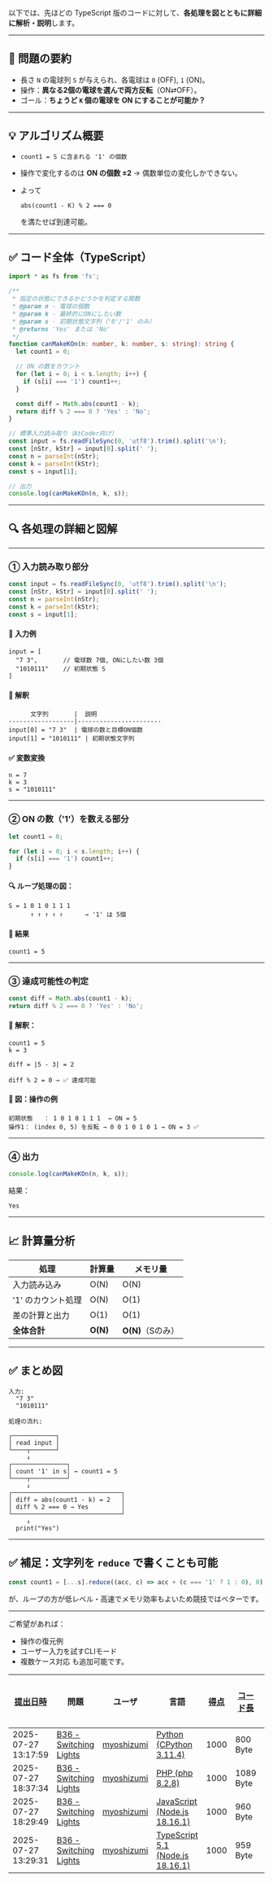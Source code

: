 以下では、先ほどの TypeScript 版のコードに対して、**各処理を図とともに詳細に解析・説明**します。

---

## 🔧 **問題の要約**

* 長さ `N` の電球列 `S` が与えられ、各電球は `0` (OFF), `1` (ON)。
* 操作：**異なる2個の電球を選んで両方反転**（ON⇄OFF）。
* ゴール：**ちょうど `K` 個の電球を ON にすることが可能か？**

---

## 💡 アルゴリズム概要

* `count1 = S に含まれる '1' の個数`
* 操作で変化するのは **ON の個数 ±2** → 偶数単位の変化しかできない。
* よって

  ```
  abs(count1 - K) % 2 === 0
  ```

  を満たせば到達可能。

---

## ✅ コード全体（TypeScript）

```ts
import * as fs from 'fs';

/**
 * 指定の状態にできるかどうかを判定する関数
 * @param n - 電球の個数
 * @param k - 最終的にONにしたい数
 * @param s - 初期状態文字列（'0'/'1' のみ）
 * @returns 'Yes' または 'No'
 */
function canMakeKOn(n: number, k: number, s: string): string {
  let count1 = 0;

  // ON の数をカウント
  for (let i = 0; i < s.length; i++) {
    if (s[i] === '1') count1++;
  }

  const diff = Math.abs(count1 - k);
  return diff % 2 === 0 ? 'Yes' : 'No';
}

// 標準入力読み取り（AtCoder向け）
const input = fs.readFileSync(0, 'utf8').trim().split('\n');
const [nStr, kStr] = input[0].split(' ');
const n = parseInt(nStr);
const k = parseInt(kStr);
const s = input[1];

// 出力
console.log(canMakeKOn(n, k, s));
```

---

## 🔍 各処理の詳細と図解

---

### ① 入力読み取り部分

```ts
const input = fs.readFileSync(0, 'utf8').trim().split('\n');
const [nStr, kStr] = input[0].split(' ');
const n = parseInt(nStr);
const k = parseInt(kStr);
const s = input[1];
```

#### 🧩 入力例

```
input = [
  "7 3",       // 電球数 7個, ONにしたい数 3個
  "1010111"    // 初期状態 S
]
```

#### 📘 解釈

```
      文字列       |  説明
------------------|-----------------------
input[0] = "7 3"  | 電球の数と目標ON個数
input[1] = "1010111" | 初期状態文字列
```

#### ✅ 変数変換

```
n = 7
k = 3
s = "1010111"
```

---

### ② ON の数（'1'）を数える部分

```ts
let count1 = 0;

for (let i = 0; i < s.length; i++) {
  if (s[i] === '1') count1++;
}
```

#### 🔍 ループ処理の図：

```
S = 1 0 1 0 1 1 1
      ↑ ↑ ↑ ↑ ↑      → '1' は 5個
```

#### 📘 結果

```
count1 = 5
```

---

### ③ 達成可能性の判定

```ts
const diff = Math.abs(count1 - k);
return diff % 2 === 0 ? 'Yes' : 'No';
```

#### 📘 解釈：

```
count1 = 5
k = 3

diff = |5 - 3| = 2
```

```
diff % 2 = 0 → ✅ 達成可能
```

#### 🎯 図：操作の例

```
初期状態   ： 1 0 1 0 1 1 1  → ON = 5
操作1： (index 0, 5) を反転 → 0 0 1 0 1 0 1 → ON = 3 ✅
```

---

### ④ 出力

```ts
console.log(canMakeKOn(n, k, s));
```

結果：

```
Yes
```

---

## 📈 計算量分析

| 処理          | 計算量      | メモリ量          |
| ----------- | -------- | ------------- |
| 入力読み込み      | O(N)     | O(N)          |
| '1' のカウント処理 | O(N)     | O(1)          |
| 差の計算と出力     | O(1)     | O(1)          |
| **全体合計**    | **O(N)** | **O(N)**（Sのみ） |

---

## ✅ まとめ図

```
入力:
  "7 3"
  "1010111"

処理の流れ:

┌────────────┐
│ read input │
└────┬───────┘
     ↓
┌───────────────┐
│ count '1' in s│ → count1 = 5
└────┬──────────┘
     ↓
┌──────────────────────────────┐
│ diff = abs(count1 - k) = 2   │
│ diff % 2 === 0 → Yes         │
└──────────────────────────────┘
     ↓
  print("Yes")
```

---

## ✅ 補足：文字列を `reduce` で書くことも可能

```ts
const count1 = [...s].reduce((acc, c) => acc + (c === '1' ? 1 : 0), 0);
```

が、ループの方が低レベル・高速でメモリ効率もよいため競技ではベターです。

---

ご希望があれば：

* 操作の復元例
* ユーザー入力を試すCLIモード
* 複数ケース対応
  も追加可能です。

| [提出日時](https://atcoder.jp/contests/tessoku-book/submissions/me?desc=true&orderBy=created) | 問題 | ユーザ | 言語 | [得点](https://atcoder.jp/contests/tessoku-book/submissions/me?desc=true&orderBy=score) | [コード長](https://atcoder.jp/contests/tessoku-book/submissions/me?orderBy=source_length) | 結果 | [実行時間](https://atcoder.jp/contests/tessoku-book/submissions/me?orderBy=time_consumption) | [メモリ](https://atcoder.jp/contests/tessoku-book/submissions/me?orderBy=memory_consumption) |  |
| --- | --- | --- | --- | --- | --- | --- | --- | --- | --- |
| 2025-07-27 13:17:59 | [B36 - Switching Lights](https://atcoder.jp/contests/tessoku-book/tasks/tessoku_book_di) | [myoshizumi](https://atcoder.jp/users/myoshizumi) | [Python (CPython 3.11.4)](https://atcoder.jp/contests/tessoku-book/submissions/me?f.Language=5055&page=2) | 1000 | 800 Byte |  | 11 ms | 9256 KiB | [詳細](https://atcoder.jp/contests/tessoku-book/submissions/67986125) |
| 2025-07-27 18:37:34 | [B36 - Switching Lights](https://atcoder.jp/contests/tessoku-book/tasks/tessoku_book_di) | [myoshizumi](https://atcoder.jp/users/myoshizumi) | [PHP (php 8.2.8)](https://atcoder.jp/contests/tessoku-book/submissions/me?f.Language=5016) | 1000 | 1089 Byte |  | 18 ms | 21944 KiB | [詳細](https://atcoder.jp/contests/tessoku-book/submissions/67992653) |
| 2025-07-27 18:29:49 | [B36 - Switching Lights](https://atcoder.jp/contests/tessoku-book/tasks/tessoku_book_di) | [myoshizumi](https://atcoder.jp/users/myoshizumi) | [JavaScript (Node.js 18.16.1)](https://atcoder.jp/contests/tessoku-book/submissions/me?f.Language=5009) | 1000 | 960 Byte |  | 74 ms | 46788 KiB | [詳細](https://atcoder.jp/contests/tessoku-book/submissions/67992463) |
| 2025-07-27 13:29:31 | [B36 - Switching Lights](https://atcoder.jp/contests/tessoku-book/tasks/tessoku_book_di) | [myoshizumi](https://atcoder.jp/users/myoshizumi) | [TypeScript 5.1 (Node.js 18.16.1)](https://atcoder.jp/contests/tessoku-book/submissions/me?f.Language=5058) | 1000 | 959 Byte |  | 52 ms | 47112 KiB | [詳細](https://atcoder.jp/contests/tessoku-book/submissions/67986309) |